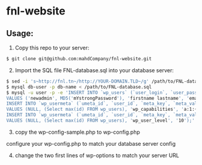 # fnl-website

## Usage:

1. Copy this repo to your server:

```bash
$ git clone git@github.com:mahdCompany/fnl-website.git
```

2. Import the SQL file FNL-database.sql into your database server:

```bash
$ sed -i 's~http://fnl.tn~/http://YOUR-DOMAIN.TLD~/g' /path/to/FNL-database.sql # WP store hardcoded URLs in the DB
$ mysql db-user -p db-name < /path/to/FNL-database.sql
$ mysql -u user -p -e 'INSERT INTO `wp_users` (`user_login`, `user_pass`, `user_nicename`, `user_email`, `user_status`)
VALUES ('newadmin', MD5('mYstrongPassword'), 'firstname lastname', 'email@example.com', '0');
INSERT INTO `wp_usermeta` (`umeta_id`, `user_id`, `meta_key`, `meta_value`) 
VALUES (NULL, (Select max(id) FROM wp_users), 'wp_capabilities', 'a:1:{s:13:"administrator";s:1:"1";}');
INSERT INTO `wp_usermeta` (`umeta_id`, `user_id`, `meta_key`, `meta_value`) 
VALUES (NULL, (Select max(id) FROM wp_users), 'wp_user_level', '10');' db-name # Will create a new SuperAdmin user called "newadmin" and have "mYstrongPassword" as password
```
3. copy the wp-config-sample.php to wp-config.php

configure your wp-config.php to match your database server config

4. change the two first lines of wp-options to match your server URL
